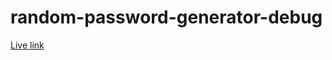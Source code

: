 # random-password-generator-debug

[Live link](https://generate-random-unique-password.netlify.app/)
